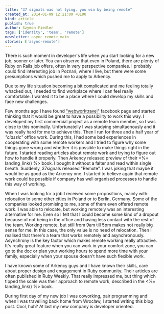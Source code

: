 ```yaml
---
title: "37 signals was not lying, you win by being remote"
created_at: 2014-01-09 12:21:00 +0100
kind: article
publish: true
author: Szymon Fiedler
tags: ['identity', 'team', 'remote']
newsletter: async_remote_main
stories: ['async-remote']
---
```


There is such moment in developer's life when you start looking for a new job, sooner or later. You can observe that even in Poland, there are plenty of Ruby on Rails job offers, often in very perspective companies. I probably could find interesting job in Poznań, where I live, but there were some presumptions which pushed me to apply to Arkency.

<!-- more -->

Due to my life situation becoming a bit complicated and me feeling totally whacked out, I needed to find workplace where I can feel really comfortable. I wanted it to be a place where I could develop my skills and face new challenges.

Few months ago I have found ["webworktravel"](https://www.facebook.com/webworktravel) facebook page and started thinking that it would be great to have a possibility to work this way. I developed my first commercial project as a remote team member, so I was close to this nominally. Unfortunatelly I was studying simultaenously and it was really hard for me to achieve this. Then I run for three and a half year of _"classic"_ office work. During this, I had some bad experiences in cooperating with some remote workers and I tried to figure why some things gone wrong and whether it is possible to make things right in the future. I started reading articles about remote work and trying to figure out how to handle it properly. Then Arkency released preview of their <%= landing_link() %> book. I bought it without a falter and read within single breath. Suddenly, 37signals released "Remote". I was joking that maybe it would be as good as the Arkency one. I started to believe again that remote work could be possible if company has well organised processes to handle this way of working.

When I was looking for a job I received some propositions, mainly with relocation to some other cities in Poland or to Berlin, Germany. Some of the companies looked promising to me, some of them even offered remote work. I was able to relocate, but working remotely was an interesting alternative for me. Even so I felt that I could become some kind of a dropout because of not being in the office and having less contact with the rest of the team. Working remote, but still from 9am till 5pm makes not really big sense for me. In this case, the only value is no need of relocation. Then I realised that there's a team that works remotely and asynchronously. Asynchrony is the key factor which makes remote working really attractive. It's really great feature when you can work in your comfort zone, you can go to the doc or plan your working hours to spend more time with your family, especially when your spouse doesn't have such flexible work.

I have known some of Arkency guys and I have known their skills, care about proper design and engagement in Ruby community. Their articles are often published in Ruby Weekly. That really impressed me, but thing which tipped the scale was their approach to remote work, described in the <%= landing_link() %> book.

During first day of my new job I was coworking, pair programming and when I was travelling back home from Wrocław, I started writing this blog post. Cool, huh? At last my new company is developer oriented.
